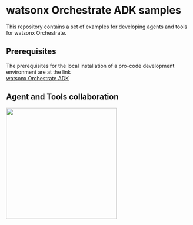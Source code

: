 # watsonx Orchestrate ADK samples
This repository contains a set of examples for developing agents and tools for watsonx Orchestrate.

## Prerequisites
The prerequisites for the local installation of a pro-code development environment are at the link<br>
[watsonx Orchestrate ADK](https://github.com/IBM/ibm-watsonx-orchestrate-adk)

## Agent and Tools collaboration

<img src="./images/agent-tools.jpg" width="300" height="300">
